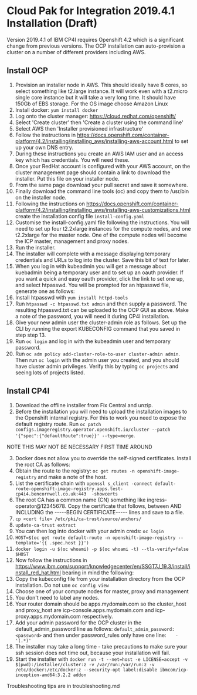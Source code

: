 # Cloud Pak for Integration 2019.4.1 Installation (Draft)

Version 2019.4.1 of IBM CP4I requires Openshift 4.2 which is a significant change from previous versions.  The OCP installation can auto-provision a cluster on a number of different providers including AWS.

## Install OCP

1. Provision an installer node in AWS.  This should ideally have 8 cores, so select something like t2.large instance.  It will work even with a t2.micro single core instance but it will take a very long time.  It should have 150Gb of EBS storage.  For the OS image choose Amazon Linux
2. Install docker: `yum install docker`
3. Log onto the cluster manager: https://cloud.redhat.com/openshift/
4. Select 'Create cluster' then 'Create a cluster using the command line'
5. Select AWS then 'Installer provisioned infrastructure'
6. Follow the instructions in https://docs.openshift.com/container-platform/4.2/installing/installing_aws/installing-aws-account.html to set up your own DNS entry.
7. During these instructions you create an AWS IAM user and an access key which has credentials.  You will need these.
7. Once your RedHat account is configured with your AWS account, on the cluster management page should contain a link to download the installer.  Put this file on your installer node.
8. From the same page download your pull secret and save it somewhere.
9. Finally download the command line tools (oc) and copy them to /usr/bin on the installer node.
10. Following the instructions on https://docs.openshift.com/container-platform/4.2/installing/installing_aws/installing-aws-customizations.html create the installation config file `install-config.yaml`
11. Customise the install-config.yaml file following the instructions.  You will need to set up four t2.2xlarge instances for the compute nodes, and one t2.2xlarge for the master node.  One of the compute nodes will become the ICP master, management and proxy nodes.
12. Run the installer.
13. The installer will complete with a message displaying temporary credentials and URLs to log into the cluster.  Save this bit of text for later.
14. When you log in with kubeadmin you will get a message about kuebadmin being a temporary user and to set up an oauth provider.  If you want a quick and easy oauth provider, click the link to set one up, and select htpasswd.  You will be prompted for an htpasswd file, generate one as follows:
15. Install htpasswd with `yum install httpd-tools`
16. Run `htpasswd -c htpasswd.txt admin` and then supply a password.  The resulting htpasswd.txt can be uploaded to the OCP GUI as above.  Make a note of the password, you will need it during CP4I installation.
17. Give your new admin user the cluster-admin role as follows.  Set up the CLI by running the export KUBECONFIG command that you saved in step step 13.
18. Run `oc login` and log in with the kubeadmin user and temporary password.
19. Run `oc adm policy add-cluster-role-to-user cluster-admin admin`.  Then run `oc login` with the admin user you created, and you should have cluster admin privileges.  Verify this by typing `oc projects` and seeing lots of projects listed.

## Install CP4I

1. Download the offline installer from Fix Central and unzip.
2. Before the installation you will need to upload the installation images to the Openshift internal registry. For this to work you need to expose the default registry route.  Run `oc patch configs.imageregistry.operator.openshift.io/cluster --patch '{"spec":{"defaultRoute":true}}' --type=merge`.

NOTE THIS MAY NOT BE NECESSARY FIRST TIME AROUND

3. Docker does not allow you to override the self-signed certificates.  Install the root CA as follows:
4. Obtain the route to the registry: `oc get routes -n openshift-image-registry` and make a note of the host.
5. List the certificate chain with `openssl s_client -connect default-route-openshift-image-registry.apps.test-cp4i4.bencornwell.co.uk:443  -showcerts`
6. The root CA has a common name (CN) something like ingress-operator@12345678.  Copy the certificate that follows, between AND INCLUDING the -----BEGIN CERTIFICATE----- lines and save to a file.
7. `cp <cert file> /etc/pki/ca-trust/source/anchors/`
8. `update-ca-trust extract`
9. You can then log into docker with your admin creds: `oc login`
10. `HOST=$(oc get route default-route -n openshift-image-registry --template='{{ .spec.host }}')`
11. `docker login -u $(oc whoami) -p $(oc whoami -t) --tls-verify=false $HOST`
12. Now follow the instructions in https://www.ibm.com/support/knowledgecenter/en/SSGT7J_19.3/install/install_red_hat.html bearing in mind the following:
13. Copy the kubeconfig file from your installation directory from the OCP installation.  Do not use `oc config view`
14. Choose one of your compute nodes for master, proxy and management
15. You don't need to label any nodes.
16. Your router domain should be apps.mydomain.com so the cluster_host and proxy_host are icp-console.apps.mydomain.com and icp-proxy.apps.mydomain.com respectively.
17. Add your admin password for the OCP cluster in the default_admin_password line as follows: `default_admin_password: <password>` and then under password_rules only have one line: `   - '(.*)'`
18. The installer may take a long time - take precautions to make sure your ssh session does not time out, because your installation will fail.
19. Start the installer with `docker run -t --net=host -e LICENSE=accept -v $(pwd):/installer/cluster:z -v /var/run:/var/run:z -v /etc/docker:/etc/docker:z --security-opt label:disable ibmcom/icp-inception-amd64:3.2.2 addon`

Troubleshooting tips are in troubleshooting.md
